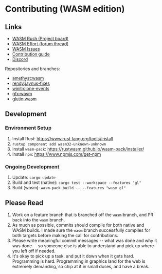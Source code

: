 # Contributing (WASM edition)

## Links

* [WASM Rush (Project board)](https://github.com/amethyst/amethyst/projects/20)
* [WASM Effort (forum thread)](https://community.amethyst.rs/t/wasm-effort/1336)
* [WASM Issues](https://github.com/amethyst/amethyst/issues?q=is%3Aissue+is%3Aopen+label%3A%22feat%3A+WASM+support%22)
* [Contribution guide](https://github.com/amethyst/amethyst/tree/wasm/docs/CONTRIBUTING_WASM.md)
* [Discord](https://discord.gg/amethyst)

Repositories and branches:

* [amethyst:wasm](https://github.com/amethyst/amethyst/tree/wasm)
* [rendy:jaynus-fixes](https://github.com/amethyst/rendy/tree/jaynus-fixes)
* [winit:clone-events](https://github.com/amethyst/winit/tree/clone-events)
* [gfx:wasm](https://github.com/amethyst/gfx/tree/wasm)
* [glutin:wasm](https://github.com/amethyst/glutin/tree/wasm)

## Development

### Environment Setup

1. Install Rust: https://www.rust-lang.org/tools/install
2. `rustup component add wasm32-unknown-unknown`
3. Install `wasm-pack`: https://rustwasm.github.io/wasm-pack/installer/
4. Install `npm`: https://www.npmjs.com/get-npm

### Ongoing Development

1. Update: `cargo update`
2. Build and test (native): `cargo test --workspace --features "gl"`
3. Build (wasm): `wasm-pack build -- --features "wasm gl"`

## Please Read

1. Work on a feature branch that is branched off the `wasm` branch, and PR back into the `wasm` branch.
2. As much as possible, commits should compile for both native and WASM builds. I made sure the `wasm` branch successfully compiles for both targets before making the call for contributions.
3. Please write meaningful commit messages -- what was done and why it was done -- so someone else is able to understand and pick up where you left off if needed.
4. It's okay to pick up a task, and put it down when it gets hard. Programming is hard. Programming in graphics land for the web is extremely demanding, so chip at it in small doses, and have a break.

